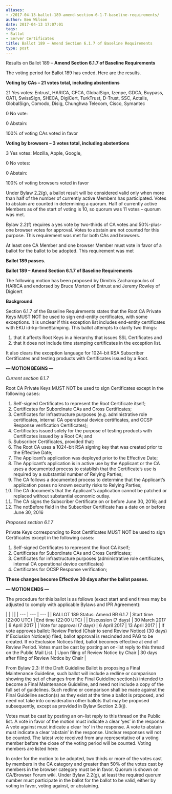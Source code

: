 ```yaml
---
aliases:
- /2017-04-13-ballot-189-amend-section-6-1-7-baseline-requirements/
author: Ben Wilson
date: 2017-04-13 17:07:01
tags:
- Ballot
- Server Certificates
title: Ballot 189 – Amend Section 6.1.7 of Baseline Requirements
type: post
---
```


Results on Ballot 189 – **Amend Section 6.1.7 of Baseline Requirements**

The voting period for Ballot 189 has ended. Here are the results.

**Voting by CAs – 21 votes total, including abstentions**

21 Yes votes: Entrust, HARICA, CFCA, GlobalSign, Izenpe, GDCA, Buypass, OATI, SwissSign, SHECA, DigiCert, TurkTrust, D-Trust, SSC, Actalis, GlobalSign, Comodo, Disig, Chunghwa Telecom, Cisco, Symantec

0 No vote:

0 Abstain:

100% of voting CAs voted in favor

**Voting by browsers – 3 votes total, including abstentions**

3 Yes votes: Mozilla, Apple, Google,

0 No votes:

0 Abstain:

100% of voting browsers voted in favor

Under Bylaw 2.2(g), a ballot result will be considered valid only when more than half of the number of currently active Members has participated. Votes to abstain are counted in determining a quorum. Half of currently active Members as of the start of voting is 10, so quorum was 11 votes – quorum was met.

Bylaw 2.2(f) requires a yes vote by two-thirds of CA votes and 50%-plus-one browser votes for approval. Votes to abstain are not counted for this purpose. This requirement was met for both CAs and browsers.

At least one CA Member and one browser Member must vote in favor of a ballot for the ballot to be adopted. This requirement was met

**Ballot 189 passes.**

**Ballot 189 – Amend Section 6.1.7 of Baseline Requirements**

The following motion has been proposed by Dimitris Zacharopoulos of HARICA and endorsed by Bruce Morton of Entrust and Jeremy Rowley of Digicert

**Background**:

Section 6.1.7 of the Baseline Requirements states that the Root CA Private Keys MUST NOT be used to sign end-entity certificates, with some exceptions. It is unclear if this exception list includes end-entity certificates with EKU id-kp-timeStamping. This ballot attempts to clarify two things:

1. that it affects Root Keys in a hierarchy that issues SSL Certificates and
1. that it does not include time stamping certificates in the exception list.

It also clears the exception language for 1024-bit RSA Subscriber Certificates and testing products with Certificates issued by a Root.

**— MOTION BEGINS —**

_Current section 6.1.7_

Root CA Private Keys MUST NOT be used to sign Certificates except in the following cases:

1. Self-signed Certificates to represent the Root Certificate itself;
1. Certificates for Subordinate CAs and Cross Certificates;
1. Certificates for infrastructure purposes (e.g. administrative role certificates, internal CA operational device certificates, and OCSP Response verification Certificates);
1. Certificates issued solely for the purpose of testing products with Certificates issued by a Root CA; and
1. Subscriber Certificates, provided that:
1. The Root CA uses a 1024-bit RSA signing key that was created prior to the Effective Date;
1. The Applicant’s application was deployed prior to the Effective Date;
1. The Applicant’s application is in active use by the Applicant or the CA uses a documented process to establish that the Certificate’s use is required by a substantial number of Relying Parties;
1. The CA follows a documented process to determine that the Applicant’s application poses no known security risks to Relying Parties;
1. The CA documents that the Applicant’s application cannot be patched or replaced without substantial economic outlay.
1. The CA signs the Subscriber Certificate on or before June 30, 2016; and
1. The notBefore field in the Subscriber Certificate has a date on or before June 30, 2016

_Proposed section 6.1.7_

Private Keys corresponding to Root Certificates MUST NOT be used to sign Certificates except in the following cases:

1. Self-signed Certificates to represent the Root CA itself;
1. Certificates for Subordinate CAs and Cross Certificates;
1. Certificates for infrastructure purposes (administrative role certificates, internal CA operational device certificates)
1. Certificates for OCSP Response verification;

**These changes become Effective 30 days after the ballot passes.**

**— MOTION ENDS —**

The procedure for this ballot is as follows (exact start and end times may be adjusted to comply with applicable Bylaws and IPR Agreement):

| | | |
| --- | --- | --- | |
BALLOT 189 Status: Amend BR 6.1.7 |
Start time (22:00 UTC) |
End time (22:00 UTC) | |
Discussion (7 days) |
30 March 2017 |
6 April 2017 | |
Vote for approval (7 days) |
6 April 2017 |
13 April 2017 | |
If vote approves ballot: Review Period (Chair to send Review Notice) (30 days) If Exclusion Notice(s) filed, ballot approval is rescinded and PAG to be created. If no Exclusion Notices filed, ballot becomes effective at end of Review Period. Votes must be cast by posting an on-list reply to this thread on the Public Mail List. |
Upon filing of Review Notice by Chair |
30 days after filing of Review Notice by Chair |

From Bylaw 2.3: If the Draft Guideline Ballot is proposing a Final Maintenance Guideline, such ballot will include a redline or comparison showing the set of changes from the Final Guideline section(s) intended to become a Final Maintenance Guideline, and need not include a copy of the full set of guidelines. Such redline or comparison shall be made against the Final Guideline section(s) as they exist at the time a ballot is proposed, and need not take into consideration other ballots that may be proposed subsequently, except as provided in Bylaw Section 2.3(j).

Votes must be cast by posting an on-list reply to this thread on the Public list. A vote in favor of the motion must indicate a clear ‘yes’ in the response. A vote against must indicate a clear ‘no’ in the response. A vote to abstain must indicate a clear ‘abstain’ in the response. Unclear responses will not be counted. The latest vote received from any representative of a voting member before the close of the voting period will be counted. Voting members are listed here:

In order for the motion to be adopted, two thirds or more of the votes cast by members in the CA category and greater than 50% of the votes cast by members in the browser category must be in favor. Quorum is shown on CA/Browser Forum wiki. Under Bylaw 2.2(g), at least the required quorum number must participate in the ballot for the ballot to be valid, either by voting in favor, voting against, or abstaining.